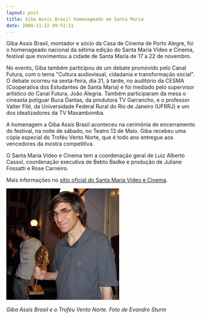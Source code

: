 ```yaml
---
layout: post
title: Giba Assis Brasil homenageado em Santa Maria
date: 2008-11-22 09:51:11
---
```

Giba Assis Brasil, montador e sócio da Casa de Cinema de Porto Alegre, foi o homenageado nacional da sétima edição do Santa Maria Vídeo e Cinema, festival que movimentou a cidade de Santa Maria de 17 a 22 de novembro.

No evento, Giba também participou de um debate promovido pelo Canal Futura, com o tema "Cultura audiovisual, cidadania e transformação social". O debate ocorreu na sexta-feira, dia 21, à tarde, no auditório da CESMA (Cooperativa dos Estudantes de Santa Maria) e foi mediado pelo supervisor artístico do Canal Futura, João Alegria. Também participaram da mesa o cineasta potiguar Buca Dantas, da produtora TV Garrancho, e o professor Valter Filé, da Universidade Federal Rural do Rio de Janeiro (UFRRJ) e um dos idealizadores da TV Maxambomba.

A homenagem a Giba Assis Brasil aconteceu na cerimônia de encerramento do festival, na noite de sábado, no Teatro 13 de Maio. Giba recebeu uma cópia especial do Troféu Vento Norte, que é todo ano entregue aos vencedores da mostra competitiva.

O Santa Maria Vídeo e Cinema tem a coordenação geral de Luiz Alberto Cassol, coordenação executiva de Bebto Badke e produção de Juliane Fossatti e Rose Carneiro.

Mais informações no [sítio oficial do Santa Maria Vídeo e Cinema](http://www.smvc.org.br/).

![](/uploads/giba-smaria.jpg)

*Giba Assis Brasil e o Troféu Vento Norte. Foto de Evandro Sturm*